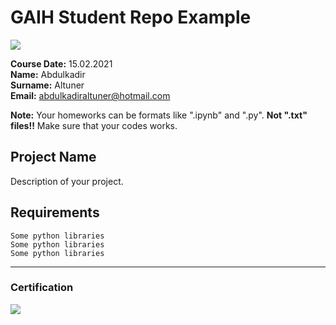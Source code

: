# GAIH Student Repo Example
![](img/logo.png)

**Course Date:** 15.02.2021  
**Name:** Abdulkadir  
**Surname:** Altuner  
**Email:** abdulkadiraltuner@hotmail.com  

**Note:** Your homeworks can be formats like ".ipynb" and ".py". **Not ".txt" files!!** Make sure that your codes works.  

## Project Name
Description of your project.

## Requirements
```
Some python libraries
Some python libraries
Some python libraries
```
---

### Certification
![](img/certificate_ex.png)

